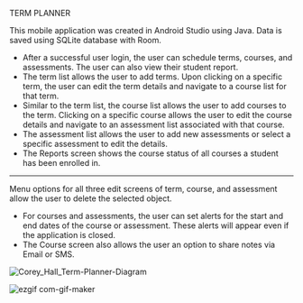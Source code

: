 TERM PLANNER

This mobile application was created in Android Studio using Java. Data is saved using SQLite database with Room.

* After a successful user login, the user can schedule terms, courses, and assessments. The user can also view their student report.
* The term list allows the user to add terms. Upon clicking on a specific term, the user can edit the term details and navigate to a course list for that term.
* Similar to the term list, the course list allows the user to add courses to the term. Clicking on a specific course allows the user to edit the course details and navigate to an assessment list associated with that course.
* The assessment list allows the user to add new assessments or select a specific assessment to edit the details.
* The Reports screen shows the course status of all courses a student has been enrolled in.

----------------------

Menu options for all three edit screens of term, course, and assessment allow the user to delete the selected object. 

* For courses and assessments, the user can set alerts for the start and end dates of the course or assessment. These alerts will appear even if the application is closed. 
* The Course screen also allows the user an option to share notes via Email or SMS.




![Corey_Hall_Term-Planner-Diagram](https://user-images.githubusercontent.com/79333726/175064018-713a1a21-457c-40e5-a4e4-2b67fc73e780.png)


![ezgif com-gif-maker](https://user-images.githubusercontent.com/79333726/175093952-53e921c6-c642-4fbd-82f4-1eb3ff396ad3.gif)
